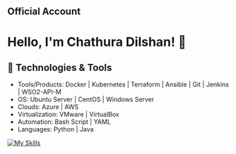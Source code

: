 ## Official Account
# Hello, I'm Chathura Dilshan! 👋

## 🔧 Technologies & Tools
- Tools/Products: Docker | Kubernetes | Terraform | Ansible | Git | Jenkins | WSO2-API-M 
- OS: Ubuntu Server | CentOS | Windows Server
- Clouds: Azure | AWS
- Virtualization: VMware | VirtualBox
- Automation: Bash Script | YAML
- Languages: Python | Java

[![My Skills](https://skillicons.dev/icons?i=docker,git,kubernetes,jenkins,ansible,terraform,azure,aws,kali)](https://skillicons.dev)
